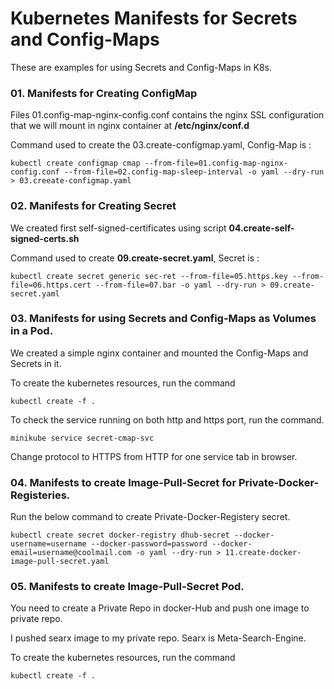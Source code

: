 # Kubernetes Manifests for Secrets and Config-Maps

These are examples for using Secrets and Config-Maps in K8s.

### 01. Manifests for Creating ConfigMap

Files 01.config-map-nginx-config.conf contains the nginx SSL configuration that we will mount in nginx container at **/etc/nginx/conf.d**

Command used to create the 03.create-configmap.yaml, Config-Map is :

`kubectl create configmap cmap --from-file=01.config-map-nginx-config.conf --from-file=02.config-map-sleep-interval -o yaml --dry-run > 03.creeate-configmap.yaml`

### 02. Manifests for Creating Secret

We created first self-signed-certificates using script **04.create-self-signed-certs.sh**

Command used to create **09.create-secret.yaml**, Secret is :

`kubectl create secret generic sec-ret --from-file=05.https.key --from-file=06.https.cert --from-file=07.bar -o yaml --dry-run > 09.create-secret.yaml`

### 03. Manifests for using Secrets and Config-Maps as Volumes in a Pod.

We created a simple nginx container and mounted the Config-Maps and Secrets in it.

To create the kubernetes resources, run the command

`kubectl create -f .`

To check the service running on both http and https port, run the command.

`minikube service secret-cmap-svc`

Change protocol to HTTPS from HTTP for one service tab in browser.

### 04. Manifests to create Image-Pull-Secret for Private-Docker-Registeries.

Run the below command to create Private-Docker-Registery secret.

`kubectl create secret docker-registry dhub-secret --docker-username=username --docker-password=password --docker-email=username@coolmail.com -o yaml --dry-run > 11.create-docker-image-pull-secret.yaml`

### 05. Manifests to create Image-Pull-Secret Pod.

You need to create a Private Repo in docker-Hub and push one image to private repo.

I pushed searx image to my private repo. Searx is Meta-Search-Engine.

To create the kubernetes resources, run the command

`kubectl create -f .`
